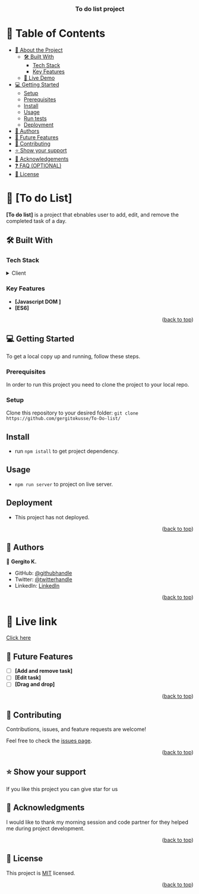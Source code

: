 <a name="readme-top"></a>

<div align="center">
  <h3><b>To do list project</b></h3>

</div>

<!-- TABLE OF CONTENTS -->

# 📗 Table of Contents

- [📖 About the Project](#about-project)
  - [🛠 Built With](#built-with)
    - [Tech Stack](#tech-stack)
    - [Key Features](#key-features)
  - [🚀 Live Demo](#live-demo)
- [💻 Getting Started](#getting-started)
  - [Setup](#setup)
  - [Prerequisites](#prerequisites)
  - [Install](#install)
  - [Usage](#usage)
  - [Run tests](#run-tests)
  - [Deployment](#deployment)
- [👥 Authors](#authors)
- [🔭 Future Features](#future-features)
- [🤝 Contributing](#contributing)
- [⭐️ Show your support](#support)
- [🙏 Acknowledgements](#acknowledgements)
- [❓ FAQ (OPTIONAL)](#faq)
- [📝 License](#license)

<!-- PROJECT DESCRIPTION -->

# 📖 [To do List] <a name="about-project"></a>

**[To do list]** is a project that ebnables user to add, edit, and remove the completed task of a day.

## 🛠 Built With <a name="built-with"></a>

### Tech Stack <a name="tech-stack"></a>

<details>
  <summary>Client</summary>
  <ul>
    <li><a href="">HTMl</a></li>
    <li><a href="">CSS</a></li>
    <li><a href="">JS</a></li>
  </ul>
</details>

<!-- Features -->

### Key Features <a name="key-features"></a>

- **[Javascript DOM ]**
- **[ES6]**

<p align="right">(<a href="#readme-top">back to top</a>)</p>
<!-- GETTING STARTED -->

## 💻 Getting Started <a name="getting-started"></a>

To get a local copy up and running, follow these steps.

### Prerequisites

In order to run this project you need to clone the project to your local repo.

### Setup

Clone this repository to your desired folder:
`git clone https://github.com/gergitokusse/To-Do-list/`

## Install
- run `npm istall` to get project dependency.

## Usage
- `npm run server` to project on live server.

## Deployment
- This project has not deployed.

<p align="right">(<a href="#readme-top">back to top</a>)</p>

<!-- AUTHORS -->

## 👥 Authors <a name="authors"></a>

👤 **Gergito K.**

- GitHub: [@githubhandle](https://github.com/gergitokusse)
- Twitter: [@twitterhandle](https://twitter.com/gergitokusse)
- LinkedIn: [LinkedIn](https://linkedin.com/in/gergitokusse)


<p align="right">(<a href="#readme-top">back to top</a>)</p>
<!-- live linek-->

# 🎯 Live link <a name="future-features"></a>

[Click here](https://gergitokusse.github.io/Partner-Code-Review/dist)

<!-- FUTURE FEATURES -->

## 🔭 Future Features <a name="future-features"></a>

- [ ] **[Add and remove task]**
- [ ] **[Edit task]**
- [ ] **[Drag and drop]**

<p align="right">(<a href="#readme-top">back to top</a>)</p>

<!-- CONTRIBUTING -->

## 🤝 Contributing <a name="contributing"></a>

Contributions, issues, and feature requests are welcome!

Feel free to check the [issues page](https://github.com/gergitokusse/To-Do-list/issues).

<p align="right">(<a href="#readme-top">back to top</a>)</p>

<!-- SUPPORT -->

## ⭐️ Show your support <a name="support"></a>

If you like this project you can give star for us

<!-- ACKNOWLEDGEMENTS -->

## 🙏 Acknowledgments <a name="acknowledgements"></a>

I would like to thank my morning session and code partner for they helped me during project development.


<p align="right">(<a href="#readme-top">back to top</a>)</p>

<!-- LICENSE -->

## 📝 License <a name="license"></a>

This project is [MIT](./LICENSE) licensed.


<p align="right">(<a href="#readme-top">back to top</a>)</p>
